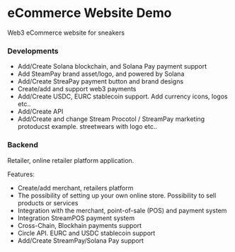 # eCommerce Website Demo

Web3 eCommerce website for sneakers


### Developments

- Add/Create Solana blockchain, and Solana Pay payment support
- Add SteamPay brand asset/logo, and powered by Solana
- Add/Create StreaPay payment button and brand designs
- Create/add and support web3 payments
- Add/Create USDC, EURC stablecoin support. Add currency icons, logos etc..
- Add/Create API
- Add/Create and change Stream Procotol / StreamPay marketing protoducst example. streetwears with logo etc..


### Backend

Retailer, online retailer platform application.

Features:

- Create/add merchant, retailers platform
- The possibility of setting up your own online store. Possibility to sell products or services
- Integration with the merchant, point-of-sale (POS) and payment system
- Integration StreamPOS payment system
- Cross-Chain, Blockhain payments support
- Circle API. EURC and USDC stablecoin support
- Add/Create StreamPay/Solana Pay support
